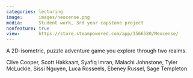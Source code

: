 ```yaml
---
categories: lecturing
image:      images/neocense.png
media:      Student work, 3rd year capstone project
nonfeature: true
view:       https://store.steampowered.com/app/1566580/Neocense/
---
```

A 2D-isometric, puzzle adventure game you explore through two realms.

Clive Cooper, Scott Hakkaart, Syafiq Imran, Malachi Johnstone, Tyler McLuckie, Sissi Nguyen, Luca Rosseels, Ebeney Russel, Sage Templeton







